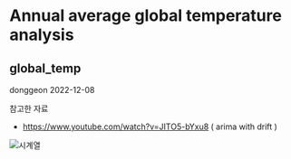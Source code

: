 # Annual average global temperature analysis

## global_temp

donggeon
2022-12-08

참고한 자료
 - https://www.youtube.com/watch?v=JITO5-bYxu8 ( arima with drift )
 
![시계열](https://user-images.githubusercontent.com/87890694/223034604-39e572cc-80bd-457a-85f4-a7779b5d622d.png)
